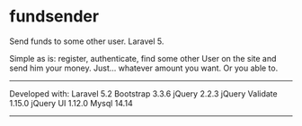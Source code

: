 # fundsender
Send funds to some other user. Laravel 5.

Simple as is: 
  register, 
  authenticate, 
  find some other User on the site 
  and send him your money. Just... whatever amount you want. Or you able to.
  
---------------
Developed with:
Laravel 5.2
Bootstrap 3.3.6
jQuery 2.2.3
jQuery Validate 1.15.0
jQuery UI 1.12.0
Mysql 14.14

----------------
